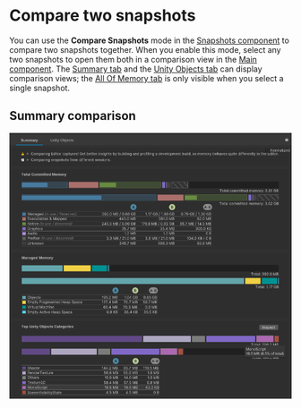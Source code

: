 # Compare two snapshots

You can use the **Compare Snapshots** mode in the [Snapshots component](snapshots-component) to compare two snapshots together. When you enable this mode, select any two snapshots to open them both in a comparison view in the [Main component](main-component). The [Summary tab](summary-tab) and the [Unity Objects tab](unity-objects-tab) can display comparison views; the [All Of Memory tab](all-memory-tab) is only visible when you select a single snapshot.

## Summary comparison

![](images/workflow-comparison-summary-tab.png)
